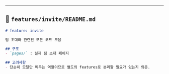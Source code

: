 
---
## 📂 `features/invite/README.md`
```md
# feature: invite

팀 초대와 관련된 모든 코드 모음

## 구조
- `pages/` : 실제 팀 초대 페이지

## 고려사항
- 단순히 모달만 띄우는 역할이므로 별도의 features로 분리할 필요가 있는지 의문.